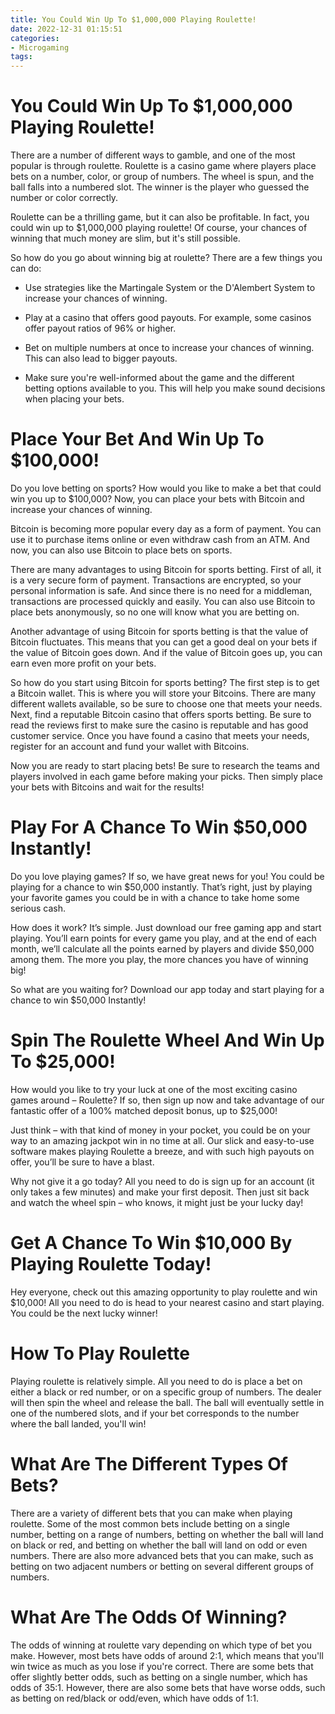 ```yaml
---
title: You Could Win Up To $1,000,000 Playing Roulette!
date: 2022-12-31 01:15:51
categories:
- Microgaming
tags:
---
```



#  You Could Win Up To $1,000,000 Playing Roulette!

There are a number of different ways to gamble, and one of the most popular is through roulette. Roulette is a casino game where players place bets on a number, color, or group of numbers. The wheel is spun, and the ball falls into a numbered slot. The winner is the player who guessed the number or color correctly.

Roulette can be a thrilling game, but it can also be profitable. In fact, you could win up to $1,000,000 playing roulette! Of course, your chances of winning that much money are slim, but it's still possible.

So how do you go about winning big at roulette? There are a few things you can do:

- Use strategies like the Martingale System or the D'Alembert System to increase your chances of winning.

- Play at a casino that offers good payouts. For example, some casinos offer payout ratios of 96% or higher.

- Bet on multiple numbers at once to increase your chances of winning. This can also lead to bigger payouts.

- Make sure you're well-informed about the game and the different betting options available to you. This will help you make sound decisions when placing your bets.

#  Place Your Bet And Win Up To $100,000!

Do you love betting on sports? How would you like to make a bet that could win you up to $100,000? Now, you can place your bets with Bitcoin and increase your chances of winning.

Bitcoin is becoming more popular every day as a form of payment. You can use it to purchase items online or even withdraw cash from an ATM. And now, you can also use Bitcoin to place bets on sports.

There are many advantages to using Bitcoin for sports betting. First of all, it is a very secure form of payment. Transactions are encrypted, so your personal information is safe. And since there is no need for a middleman, transactions are processed quickly and easily. You can also use Bitcoin to place bets anonymously, so no one will know what you are betting on.

Another advantage of using Bitcoin for sports betting is that the value of Bitcoin fluctuates. This means that you can get a good deal on your bets if the value of Bitcoin goes down. And if the value of Bitcoin goes up, you can earn even more profit on your bets.

So how do you start using Bitcoin for sports betting? The first step is to get a Bitcoin wallet. This is where you will store your Bitcoins. There are many different wallets available, so be sure to choose one that meets your needs. Next, find a reputable Bitcoin casino that offers sports betting. Be sure to read the reviews first to make sure the casino is reputable and has good customer service. Once you have found a casino that meets your needs, register for an account and fund your wallet with Bitcoins.

Now you are ready to start placing bets! Be sure to research the teams and players involved in each game before making your picks. Then simply place your bets with Bitcoins and wait for the results!

#  Play For A Chance To Win $50,000 Instantly!

Do you love playing games? If so, we have great news for you! You could be playing for a chance to win $50,000 instantly. That’s right, just by playing your favorite games you could be in with a chance to take home some serious cash.

How does it work? It’s simple. Just download our free gaming app and start playing. You’ll earn points for every game you play, and at the end of each month, we’ll calculate all the points earned by players and divide $50,000 among them. The more you play, the more chances you have of winning big!

So what are you waiting for? Download our app today and start playing for a chance to win $50,000 Instantly!

#  Spin The Roulette Wheel And Win Up To $25,000!

How would you like to try your luck at one of the most exciting casino games around – Roulette? If so, then sign up now and take advantage of our fantastic offer of a 100% matched deposit bonus, up to $25,000!

Just think – with that kind of money in your pocket, you could be on your way to an amazing jackpot win in no time at all. Our slick and easy-to-use software makes playing Roulette a breeze, and with such high payouts on offer, you’ll be sure to have a blast.

Why not give it a go today? All you need to do is sign up for an account (it only takes a few minutes) and make your first deposit. Then just sit back and watch the wheel spin – who knows, it might just be your lucky day!

#  Get A Chance To Win $10,000 By Playing Roulette Today!

Hey everyone, check out this amazing opportunity to play roulette and win $10,000! All you need to do is head to your nearest casino and start playing. You could be the next lucky winner!

# How To Play Roulette

Playing roulette is relatively simple. All you need to do is place a bet on either a black or red number, or on a specific group of numbers. The dealer will then spin the wheel and release the ball. The ball will eventually settle in one of the numbered slots, and if your bet corresponds to the number where the ball landed, you'll win!

# What Are The Different Types Of Bets?

There are a variety of different bets that you can make when playing roulette. Some of the most common bets include betting on a single number, betting on a range of numbers, betting on whether the ball will land on black or red, and betting on whether the ball will land on odd or even numbers. There are also more advanced bets that you can make, such as betting on two adjacent numbers or betting on several different groups of numbers.

# What Are The Odds Of Winning?

The odds of winning at roulette vary depending on which type of bet you make. However, most bets have odds of around 2:1, which means that you'll win twice as much as you lose if you're correct. There are some bets that offer slightly better odds, such as betting on a single number, which has odds of 35:1. However, there are also some bets that have worse odds, such as betting on red/black or odd/even, which have odds of 1:1.